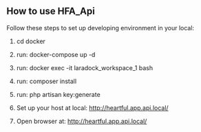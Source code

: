 ## How to use HFA_Api

Follow these steps to set up developing environment in your local:

1. cd docker

2. run: docker-compose up -d

3. run: docker exec -it laradock_workspace_1 bash

4. run: composer install 

5. run: php artisan key:generate

6. Set up your host at local: http://heartful.app.api.local/

7. Open browser at: http://heartful.app.api.local/


